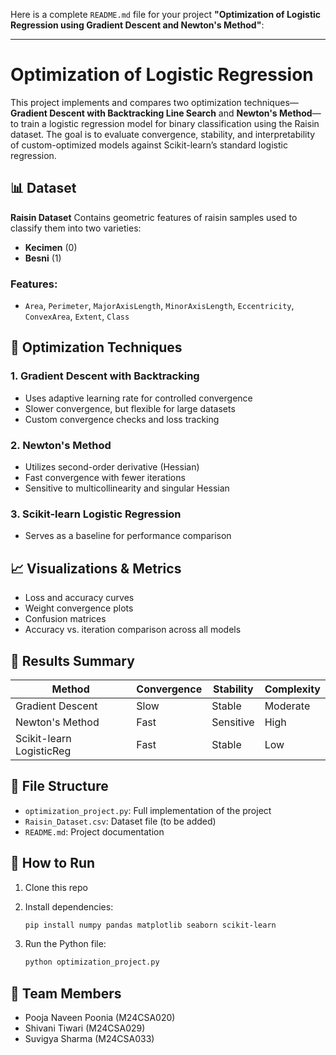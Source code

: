 Here is a complete `README.md` file for your project **"Optimization of Logistic Regression using Gradient Descent and Newton's Method"**:

---

# Optimization of Logistic Regression

This project implements and compares two optimization techniques—**Gradient Descent with Backtracking Line Search** and **Newton's Method**—to train a logistic regression model for binary classification using the Raisin dataset. The goal is to evaluate convergence, stability, and interpretability of custom-optimized models against Scikit-learn’s standard logistic regression.

## 📊 Dataset

**Raisin Dataset**
Contains geometric features of raisin samples used to classify them into two varieties:

* **Kecimen** (0)
* **Besni** (1)

### Features:

* `Area`, `Perimeter`, `MajorAxisLength`, `MinorAxisLength`, `Eccentricity`, `ConvexArea`, `Extent`, `Class`

## 🔧 Optimization Techniques

### 1. Gradient Descent with Backtracking

* Uses adaptive learning rate for controlled convergence
* Slower convergence, but flexible for large datasets
* Custom convergence checks and loss tracking

### 2. Newton's Method

* Utilizes second-order derivative (Hessian)
* Fast convergence with fewer iterations
* Sensitive to multicollinearity and singular Hessian

### 3. Scikit-learn Logistic Regression

* Serves as a baseline for performance comparison

## 📈 Visualizations & Metrics

* Loss and accuracy curves
* Weight convergence plots
* Confusion matrices
* Accuracy vs. iteration comparison across all models

## 🧪 Results Summary

| Method                   | Convergence | Stability | Complexity |
| ------------------------ | ----------- | --------- | ---------- |
| Gradient Descent         | Slow        | Stable    | Moderate   |
| Newton's Method          | Fast        | Sensitive | High       |
| Scikit-learn LogisticReg | Fast        | Stable    | Low        |

## 📁 File Structure

* `optimization_project.py`: Full implementation of the project
* `Raisin_Dataset.csv`: Dataset file (to be added)
* `README.md`: Project documentation

## 🚀 How to Run

1. Clone this repo
2. Install dependencies:

   ```bash
   pip install numpy pandas matplotlib seaborn scikit-learn
   ```
3. Run the Python file:

   ```bash
   python optimization_project.py
   ```

## 👥 Team Members

* Pooja Naveen Poonia (M24CSA020)
* Shivani Tiwari (M24CSA029)
* Suvigya Sharma (M24CSA033)


